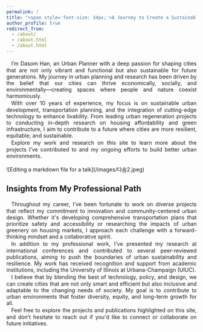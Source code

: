```yaml
---
permalink: /
title: "<span style='font-size: 34px;'>A Journey to Create a Sustainable City<br>Beyond the Future</span>"
author_profile: true
redirect_from: 
  - /about/
  - /about.html
  - /about.html
---
```

<div style="text-align: justify;">
ㅤI’m Dasom Han, an Urban Planner with a deep passion for shaping cities that are not only vibrant and functional but also sustainable for future generations. My journey in urban planning and research has been driven by the belief that our cities can thrive economically, socially, and environmentally—creating spaces where people and nature coexist harmoniously.
</div>  
<div style="text-align: justify;">
ㅤWith over 10 years of experience, my focus is on sustainable urban development, transportation planning, and the integration of cutting-edge technology to enhance livability. From leading urban regeneration projects to conducting in-depth research on housing affordability and green infrastructure, I aim to contribute to a future where cities are more resilient, equitable, and sustainable.
</div>  
<div style="text-align: justify;">
ㅤExplore my work and research on this site to learn more about the projects I’ve contributed to and my ongoing efforts to build better urban environments.
</div>  
<br> <!-- This will add line breaks (space) -->
![Editing a markdown file for a talk](/images/다솜2.jpeg)
<br> <!-- This will add line breaks (space) -->

Insights from My Professional Path
------
<div style="text-align: justify;">
ㅤThroughout my career, I’ve been fortunate to work on diverse projects that reflect my commitment to innovation and community-centered urban design. Whether it's developing comprehensive transportation plans that prioritize safety and accessibility or researching the impacts of urban greenery on housing markets, I approach each challenge with a forward-thinking mindset and a collaborative spirit. 
</div> 
<div style="text-align: justify;">
ㅤIn addition to my professional work, I’ve presented my research at international conferences and contributed to several peer-reviewed publications, aiming to push the boundaries of urban sustainability and resilience. My work has received recognition and support from academic institutions, including the University of Illinois at Urbana-Champaign (UIUC). 
</div> 
<div style="text-align: justify;"> 
ㅤI believe that by blending the best of technology, policy, and design, we can create cities that are not only smart and efficient but also inclusive and adaptable to the changing needs of society. My goal is to contribute to urban environments that foster diversity, equity, and long-term growth for all. 
</div>
<div style="text-align: justify;">
ㅤFeel free to explore the projects and publications highlighted on this site, and don’t hesitate to reach out if you'd like to connect or collaborate on future initiatives. </div>
